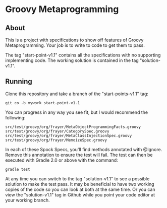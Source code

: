 Groovy Metaprogramming
======================

About
-----

This is a project with specifications to show off features of Groovy
Metaprogramming.  Your job is to write to code to get them to pass.

The tag "start-point-v1.1" contains all the specifications with no supporting
implementing code.  The working solution is contained in the tag
"solution-v1.1".

Running
-------
Clone this repository and take a branch of the "start-points-v1.1" tag:

    git co -b mywork start-point-v1.1

You can progress in any way you see fit, but I would recommend the following:

    src/test/groovy/org/frayer/MetaObjectProgrammingFacts.groovy
    src/test/groovy/org/frayer/CategorySpec.groovy
    src/test/groovy/org/frayer/MetaClassInjectionSpec.groovy
    src/test/groovy/org/frayer/MemoizeSpec.groovy

In each of these Spock Specs, you'll find methods annotated with @Ignore.
Remove this annotation to ensure the test will fail.  The test can then be
executed with Gradle 2.0 or above with the command:

    gradle test

At any time you can switch to the tag "solution-v1.1" to see a possible
solution to make the test pass.  It may be beneficial to have two working
copies of the code so you can look at both at the same time.  Or you can view
the "solution-v1.1" tag in Github while you point your code editor at your
working branch.
